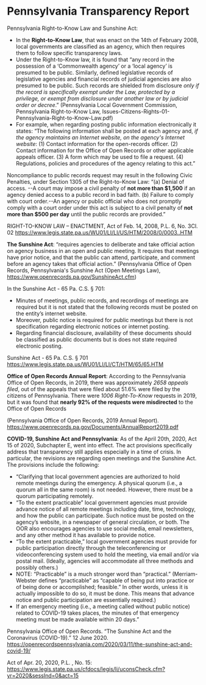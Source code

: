 # Pennsylvania Transparency Report 
Pennsylvania Right-to-Know Law and Sunshine Act: 
*	In the **Right-to-Know Law**, that was enact on the 14th of February 2008, local governments are classified as an agency, which then requires them to follow specific transparency laws. 
  *	Under the Right-to-Know law, it is found that “any record in the possession of a ‘Commonwealth agency’ or a ‘local agency’ is presumed to be public. Similarly, defined legislative records of legislative agencies and financial records of judicial agencies are also presumed to be public. Such records are shielded from disclosure *only if the record is specifically exempt under the Law, protected by a privilege, or exempt from disclosure under another law or by judicial order or decree*.” (Pennsylvania Local Government Commission, Pennsylvania Right-to-Know Law, Issues-Citizens-Rights-01-Pennsylvania-Right-to-Know-Law.pdf)
*	For example, when regarding posting public information electronically it states:
“The following information shall be posted at each agency and, *if the agency maintains an Internet website, on the agency's Internet website*:
(1)  Contact information for the open-records officer.
(2)  Contact information for the Office of Open Records or other applicable appeals officer.
(3)  A form which may be used to file a request.
(4)  Regulations, policies and procedures of the agency relating to this act.”

Noncompliance to public records request may result in the following Civic Penalties, under Section 1305 of the Right-to-Know Law:
“(a) Denial of access. --A court may impose a civil penalty of **not more than $1,500** if an agency denied access to a public record in bad faith.
 (b)  Failure to comply with court order.--An agency or public official who does not promptly comply with a court order under this act is subject to a civil penalty of **not more than $500 per day** until the public records are provided.”

RIGHT-TO-KNOW LAW – ENACTMENT, Act of Feb. 14, 2008, P.L. 6, No. 3Cl. 02 https://www.legis.state.pa.us/WU01/LI/LI/US/HTM/2008/0/0003..HTM

**The Sunshine Act**: “requires agencies to deliberate and take official action on agency business in an open and public meeting. It requires that meetings have prior notice, and that the public can attend, participate, and comment before an agency takes that official action.”
 (Pennsylvania Office of Open Records, Pennsylvania's Sunshine Act (Open Meetings Law), https://www.openrecords.pa.gov/SunshineAct.cfm) 

In the Sunshine Act - 65 Pa. C.S. § 701:
*	Minutes of meetings, public records, and recordings of meetings are required but it is not stated that the following records must be posted on the entity’s internet website.  
*	Moreover, public notice is required for public meetings but there is not specification regarding electronic notices or internet posting. 
*	Regarding financial disclosure, availability of these documents should be classified as public documents but is does not state required electronic posting. 

Sunshine Act - 65 Pa. C.S. § 701 https://www.legis.state.pa.us/WU01/LI/LI/CT/HTM/65/65.HTM

**Office of Open Records Annual Report**: 
According to the Pennsylvania Office of Open Records, in 2019, there was approximately *2658 appeals filed*, out of the appeals that were filed about 51.6% were filed by the citizens of Pennsylvania. There were *1006 Right-To-Know* requests in 2019, but it was found that **nearly 92% of the requests were misdirected** to the Office of Open Records 

(Pennsylvania Office of Open Records, 2019 Annual Report).
https://www.openrecords.pa.gov/Documents/AnnualReport2019.pdf

**COVID-19, Sunshine Act and Pennsylvania**:
As of the April 20th, 2020, Act 15 of 2020, Subchapter E, went into effect. The act provisions specifically address that transparency still applies especially in a time of crisis. In particular, the revisions are regarding open meetings and the Sunshine Act. The provisions include the following:

*	“Clarifying that local government agencies are authorized to hold remote meetings during the emergency. A physical quorum (i.e., a quorum all in the same room) is not needed. However, there must be a quorum participating remotely.
* “To the extent practicable” local government agencies must provide advance notice of all remote meetings including date, time, technology, and how the public can participate. Such notice must be posted on the agency’s website, in a newspaper of general circulation, or both. The OOR also encourages agencies to use social media, email newsletters, and any other method it has available to provide notice.
*	“To the extent practicable,” local government agencies must provide for public participation directly through the teleconferencing or videoconferencing system used to hold the meeting, via email and/or via postal mail. (Ideally, agencies will accommodate all three methods and possibly others.)
*	NOTE: “Practicable” is a much stronger word than “practical.” (Merriam-Webster defines “practicable” as “capable of being put into practice or of being done or accomplished; feasible.” In other words, unless it is actually impossible to do so, it must be done. This means that advance notice and public participation are essentially required.)
*	If an emergency meeting (i.e., a meeting called without public notice) related to COVID-19 takes places, the minutes of that emergency meeting must be made available within 20 days.”

Pennsylvania Office of Open Records. “The Sunshine Act and the Coronavirus (COVID-19).” 12 June 2020. https://openrecordspennsylvania.com/2020/03/11/the-sunshine-act-and-covid-19/

Act of Apr. 20, 2020, P.L. , No. 15: https://www.legis.state.pa.us/cfdocs/legis/li/uconsCheck.cfm?yr=2020&sessInd=0&act=15
